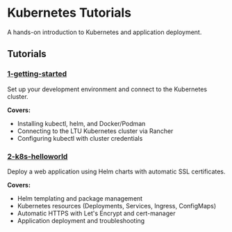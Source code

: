 # Kubernetes Tutorials
A hands-on introduction to Kubernetes and application deployment.

## Tutorials
### [1-getting-started](./1-getting-started/)
Set up your development environment and connect to the Kubernetes cluster.

**Covers:**
- Installing kubectl, helm, and Docker/Podman
- Connecting to the LTU Kubernetes cluster via Rancher
- Configuring kubectl with cluster credentials

### [2-k8s-helloworld](./2-k8s-helloworld/)
Deploy a web application using Helm charts with automatic SSL certificates.

**Covers:**
- Helm templating and package management
- Kubernetes resources (Deployments, Services, Ingress, ConfigMaps)
- Automatic HTTPS with Let's Encrypt and cert-manager
- Application deployment and troubleshooting
